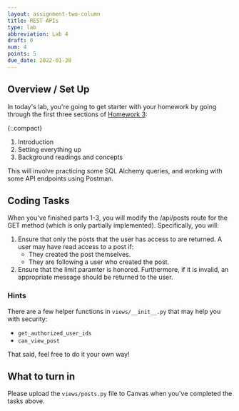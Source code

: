 ```yaml
---
layout: assignment-two-column
title: REST APIs
type: lab
abbreviation: Lab 4
draft: 0
num: 4
points: 5
due_date: 2022-01-28
---
```

<style>
    .compact li {
        margin-bottom: 2px;
        line-height: 1.5em;
    }
</style>

## Overview / Set Up
In today's lab, you're going to get starter with your homework by going through the first three sections of [Homework 3](hw03):

{:.compact}
1. Introduction
1. Setting everything up
1. Background readings and concepts

This will involve practicing some SQL Alchemy queries, and working with some API endpoints using Postman. 

## Coding Tasks
When you've finished parts 1-3, you will modify the /api/posts route for the GET method (which is only partially implemented). Specifically, you will:
1. Ensure that only the posts that the user has access to are returned. A user may have read access to a post if:
    * They created the post themselves.
    * They are following a user who created the post.
1. Ensure that the limit paramter is honored. Furthermore, if it is invalid, an appropriate message should be returned to the user.

### Hints
There are a few helper functions in `views/__init__.py` that may help you with security: 

* `get_authorized_user_ids`
* `can_view_post`

That said, feel free to do it your own way!

## What to turn in
Please upload the `views/posts.py` file to Canvas when you've completed the tasks above.

